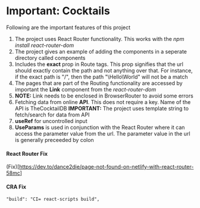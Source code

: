 # Important: Cocktails

Following are the important features of this project
1. The project uses React Router functionality. This works with the *npm install react-router-dom* 
2. The project gives an example of adding the components in a seperate directory called components
3. Includes the **exact** prop in Route tags. This prop signifies that the url should exactly contain the path and not anything over that. For instance, if the exact path is "/", then the path "\Hello\World" will not be a match
4. The pages that are part of the Routing functionality are accessed by important the **Link** component from the *react-router-dom*
5. **NOTE:** Link needs to be enclosed in BrowserRouter to avoid some errors
6. Fetching data from online **API**. This does not require a key. Name of the API is TheCocktailDB
**IMPORTANT:** The project uses template string to fetch/search for data from API
7. **useRef** for uncontrolled input
8. **UseParams** is used in conjunction with the React Router where it can access the parameter value from the url. The parameter value in the url is generally preceeded by colon

#### React Router Fix
(Fix)[https://dev.to/dance2die/page-not-found-on-netlify-with-react-router-58mc]

#### CRA Fix
```
"build": "CI= react-scripts build",
```
